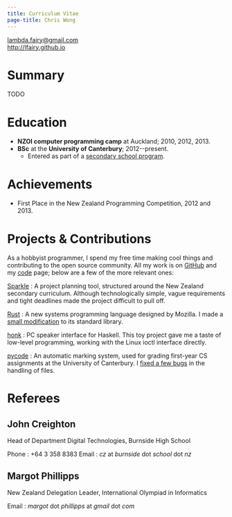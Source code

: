 ```yaml
---
title: Curriculum Vitae
page-title: Chris Wong
---
```



<lambda.fairy@gmail.com>  
<http://lfairy.github.io>


Summary
=======

TODO


Education
=========

* **NZOI computer programming camp** at Auckland; 2010, 2012, 2013.
* **BSc** at the **University of Canterbury**; 2012--present.
    + Entered as part of a [secondary school program][STAR].

[STAR]: http://www.canterbury.ac.nz/aqua/star/


Achievements
============

* First Place in the New Zealand Programming Competition, 2012 and 2013.


Projects & Contributions
========================

As a hobbyist programmer, I spend my free time making cool things and contributing to the open source community. All my work is on [GitHub][] and my [code](/code) page; below are a few of the more relevant ones:

[GitHub]: https://github.com/lfairy

[Sparkle](/sparkle)
  : A project planning tool, structured around the New Zealand secondary curriculum. Although technologically simple, vague requirements and tight deadlines made the project difficult to pull off.

[Rust](http://rust-lang.org/)
  : A new systems programming language designed by Mozilla. I made a [small modification](https://github.com/mozilla/rust/pull/11790) to its standard library.

[honk](/honk)
  : PC speaker interface for Haskell. This toy project gave me a taste of low-level programming, working with the Linux ioctl interface directly.

[pycode](https://github.com/trampgeek/pycode)
  : An automatic marking system, used for grading first-year CS assignments at the University of Canterbury. I [fixed a few bugs](https://github.com/trampgeek/pycode/pull/3) in the handling of files.


Referees
========

John Creighton
--------------

Head of Department Digital Technologies, Burnside High School

Phone
  : +64 3 358 8383
Email
  : *cz* at *burnside* dot *school* dot *nz*


Margot Phillipps
----------------

New Zealand Delegation Leader, International Olympiad in Informatics

Email
  : *margot* dot *phillipps* at *gmail* dot *com*
